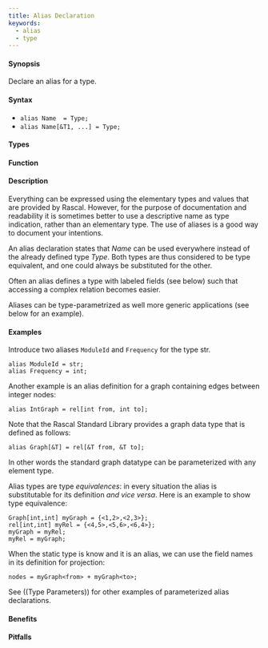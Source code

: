 ```yaml
---
title: Alias Declaration
keywords:
  - alias
  - type
---
```


#### Synopsis

Declare an alias for a type.

#### Syntax

* `alias Name  = Type;`
* `alias Name[&T1, ...] = Type;`

#### Types

#### Function

#### Description

Everything can be expressed using the elementary types and values that are provided by Rascal. 
However, for the purpose of documentation and readability it is sometimes better to use a descriptive name as type indication, rather than an elementary type.  The use of aliases is a good way to document your intentions. 

An alias declaration states that _Name_ can be used everywhere instead of the already defined type _Type_. 
Both types are thus considered to be type equivalent, and one could always be substituted for the other. 

Often an alias defines a type with labeled fields (see below) such that accessing a complex relation becomes
easier. 

Aliases can be type-parametrized as well more generic applications (see below for an example).

#### Examples

Introduce two aliases `ModuleId` and `Frequency` for the type str.
```rascal-shell
alias ModuleId = str;
alias Frequency = int;
```

Another example is an alias definition for a graph containing edges between integer nodes:
```rascal-shell,continue
alias IntGraph = rel[int from, int to];
```

Note that the Rascal Standard Library provides a graph data type that is defined as follows:
```rascal-shell,continue
alias Graph[&T] = rel[&T from, &T to];
```

In other words the standard graph datatype can be parameterized with any element type.

Alias types are type _equivalences_: in every situation the alias is substitutable for its definition _and vice versa_.
Here is an example to show type equivalence:
```rascal-shell,continue
Graph[int,int] myGraph = {<1,2>,<2,3>};
rel[int,int] myRel = {<4,5>,<5,6>,<6,4>};
myGraph = myRel;
myRel = myGraph;
```

When the static type is know and it is an alias, we can use the field names in its definition for projection:
```rascal-shell,continue
nodes = myGraph<from> + myGraph<to>;
```

See ((Type Parameters)) for other examples of parameterized alias declarations.

#### Benefits

#### Pitfalls

